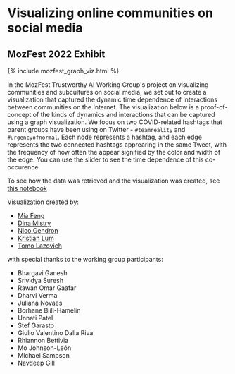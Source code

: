 # Visualizing online communities on social media
## MozFest 2022 Exhibit

{% include mozfest_graph_viz.html %}

In the MozFest Trustworthy AI Working Group's project on visualizing communities and subcultures on social media, we set out to create a visualization that captured the dynamic time dependence of interactions between communities on the Internet. The visualization below is a proof-of-concept of the kinds of dynamics and interactions that can be captured using a graph visualization. We focus on two COVID-related hashtags that parent groups have been using on Twitter - `#teamreality` and `#urgencyofnormal`. Each node represents a hashtag, and each edge represents the two connected hashtags apprearing in the same Tweet, with the frequency of how often the appear signified by the color and width of the edge. You can use the slider to see the time dependence of this co-occurence.

To see how the data was retrieved and the visualization was created, see [this notebook](https://github.com/twitterdev/hashtag-graph-viz/blob/main/notebooks/hashtag_graph_example_from_tweets.ipynb)


Visualization created by:
- [Mia Feng](https://twitter.com/mia_mifeng)
- [Dina Mistry](https://twitter.com/dinacmistry)
- [Nico Gendron](https://twitter.com/nico_gendron)
- [Kristian Lum](https://twitter.com/KLdivergence)
- [Tomo Lazovich](https://twitter.com/laughsovich)

with special thanks to the working group participants:
- Bhargavi Ganesh
- Srividya Suresh
- Rawan Omar Gaafar
- Dharvi Verma
- Juliana Novaes
- Borhane Blili-Hamelin
- Unnati Patel
- Stef Garasto
- Giulio Valentino Dalla Riva
- Rhiannon Bettivia
- Mo Johnson-León
- Michael Sampson
- Navdeep Gill
